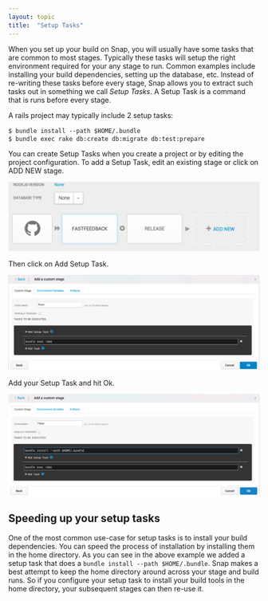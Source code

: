 ```yaml
---
layout: topic
title:  "Setup Tasks"
---
```


When you set up your build on Snap, you will usually have some tasks that are common to most stages. Typically these tasks will setup the right environment required for your any stage to run. Common examples include installing your build dependencies, setting up the database, etc. Instead of re-writing these tasks before every stage, Snap allows you to extract such tasks out in something we call *Setup Tasks*. A Setup Task is a command that is runs before every stage.

A rails project may typically include 2 setup tasks:

    $ bundle install --path $HOME/.bundle
    $ bundle exec rake db:create db:migrate db:test:prepare

You can create Setup Tasks when you create a project or by editing the project configuration. To add a Setup Task,
edit an existing stage or click on ADD NEW stage.

![Add New Stage](/assets/images/screenshots/setup-tasks/add-new-stage.png)

Then click on Add Setup Task.

![Add Setup Task](/assets/images/screenshots/setup-tasks/edit-stage.png)

Add your Setup Task and hit Ok.

![Save your Setup Task](/assets/images/screenshots/setup-tasks/add-setup-task.png)

## Speeding up your setup tasks

One of the most common use-case for setup tasks is to install your build dependencies.
You can speed the process of installation by installing them in the home directory. As you can see in the
above example we added a setup task that does a `bundle install --path $HOME/.bundle`.
Snap makes a best attempt to keep the home directory around across your stage and build runs. So if you configure
your setup task to install your build tools in the home directory, your subsequent stages can then re-use it.

